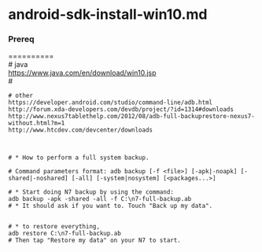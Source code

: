 android-sdk-install-win10.md  
============================ 
   
### Prereq  
==========  
    # java  
    https://www.java.com/en/download/win10.jsp  
    #  
    
    
    # other
    https://developer.android.com/studio/command-line/adb.html
    http://forum.xda-developers.com/devdb/project/?id=1314#downloads
    http://www.nexus7tablethelp.com/2012/08/adb-full-backuprestore-nexus7-without.html?m=1
    http://www.htcdev.com/devcenter/downloads
    
    
    
    # * How to perform a full system backup.

    # Command parameters format: adb backup [-f <file>] [-apk|-noapk] [-shared|-noshared] [-all] [-system|nosystem] [<packages...>]

    # * Start doing N7 backup by using the command:
    adb backup -apk -shared -all -f C:\n7-full-backup.ab
    # * It should ask if you want to. Touch "Back up my data". 


    # * to restore everything, 
    adb restore C:\n7-full-backup.ab
    # Then tap "Restore my data" on your N7 to start.



